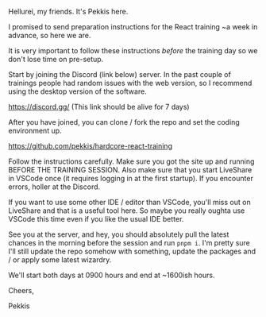 Hellurei, my friends. It's Pekkis here.

I promised to send preparation instructions for the React training ~a week in advance, so here we are.

It is very important to follow these instructions _before_ the training day so we don't lose time on pre-setup.

Start by joining the Discord (link below) server. In the past couple of trainings people had random issues with the web version, so I recommend using the desktop version of the software.

https://discord.gg/<xxxxxx> (This link should be alive for 7 days)

After you have joined, you can clone / fork the repo and set the coding environment up.

https://github.com/pekkis/hardcore-react-training

Follow the instructions carefully. Make sure you got the site up and running BEFORE THE TRAINING SESSION. Also make sure that you start LiveShare in VSCode once (it requires logging in at the first startup). If you encounter errors, holler at the Discord.

If you want to use some other IDE / editor than VSCode, you'll miss out on LiveShare and that is a useful tool here. So maybe you really oughta use VSCode this time even if you like the usual IDE better.

See you at the server, and hey, you should absolutely pull the latest chances in the morning before the session and run `pnpm i`. I'm pretty sure I'll still update the repo somehow with something, update the packages and / or apply some latest wizardry.

We'll start both days at 0900 hours and end at ~1600ish hours.

Cheers,

Pekkis
